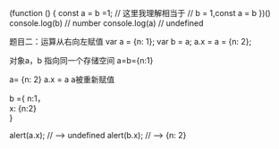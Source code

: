(function () {
    const a = b =1;
    // 这里我理解相当于
    // b = 1,const a = b
})()
console.log(b)  // number
 console.log(a)  // undefined

题目二：运算从右向左赋值
var a = {n: 1};
var b = a;
a.x = a = {n: 2};

对象a，b 指向同一个存储空间  a=b={n:1}

a= {n: 2} a.x = a  a被重新赋值

b ={
  n:1，  
  x: {n:2}  
}


alert(a.x); // --> undefined
alert(b.x); // --> {n: 2}
